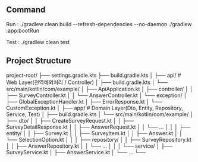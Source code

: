 ## Command

Run :
./gradlew clean build --refresh-dependencies --no-daemon
./gradlew :app:bootRun

Test :
./gradlew clean test

## Project Structure

project-root/
├── settings.gradle.kts
├── build.gradle.kts
│
├── api/ # Web Layer(전역예외처리 / Controller)
│ ├── build.gradle.kts
│ └── src/main/kotlin/com/example/
│ ├── ApiApplication.kt
│ ├── controller/
│ │ ├── SurveyController.kt
│ │ └── AnswerController.kt
│ └── exception/
│ ├── GlobalExceptionHandler.kt
│ ├── ErrorResponse.kt
│ └── CustomException.kt
│
├── app/ # Domain Layer(Dto, Entity, Repository, Service, Test)
│ ├── build.gradle.kts
│ └── src/main/kotlin/com/example/
│ ├── dto/
│ │ ├── CreateSurveyRequest.kt
│ │ ├── SurveyDetailResponse.kt
│ │ ├── AnswerRequest.kt
│ │ └── ...
│ │
│ ├── entity/
│ │ ├── Survey.kt
│ │ ├── SurveyItem.kt
│ │ ├── Answer.kt
│ │ └── SelectionOption.kt
│ │
│ ├── repository/
│ │ ├── SurveyRepository.kt
│ │ ├── AnswerRepository.kt
│ │ └── ...
│ │
│ └── service/
│ ├── SurveyService.kt
│ ├── AnswerService.kt
│ └── ...
└──
